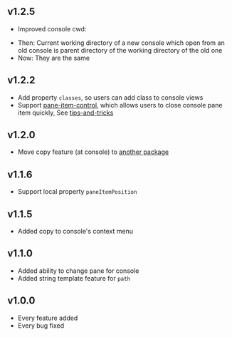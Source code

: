
## v1.2.5
 * Improved console cwd:
  - Then: Current working directory of a new console which open from an old console is parent directory of the working directory of the old one
  - Now: They are the same

## v1.2.2
 * Add property `classes`, so users can add class to console views
 * Support [pane-item-control](https://atom.io/packages/enable-pane-item-control-helper), which allows users to close console pane item quickly, See [tips-and-tricks](https://github.com/ksxatompackages/cmd-exec-documentation/blob/master/wiki/user-manual/tips-and-tricks.md#quick-close)

## v1.2.0
 * Move copy feature (at console) to [another package](https://atom.io/packages/enable-clipboard-helper)

## v1.1.6
 * Support local property `paneItemPosition`

## v1.1.5
 * Added copy to console's context menu

## v1.1.0
 * Added ability to change pane for console
 * Added string template feature for `path`

## v1.0.0
 * Every feature added
 * Every bug fixed
